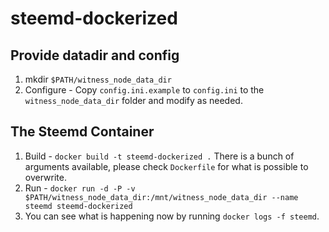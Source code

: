 # steemd-dockerized

## Provide datadir and config

1. mkdir `$PATH/witness_node_data_dir`
2. Configure - Copy `config.ini.example` to `config.ini` to the `witness_node_data_dir` folder and modify as needed.

## The Steemd Container

1. Build - `docker build -t steemd-dockerized .` There is a bunch of arguments available,
   please check `Dockerfile` for what is possible to overwrite.
2. Run - `docker run -d -P -v $PATH/witness_node_data_dir:/mnt/witness_node_data_dir --name steemd steemd-dockerized`
3. You can see what is happening now by running `docker logs -f steemd`.
